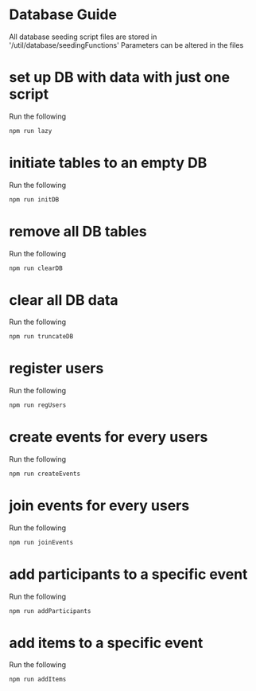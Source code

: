 # Database Guide
All database seeding script files are stored in '/util/database/seedingFunctions'
Parameters can be altered in the files

# set up DB with data with just one script
Run the following

```bash
npm run lazy
```

# initiate tables to an empty DB
Run the following

```bash
npm run initDB
```

# remove all DB tables
Run the following

```bash
npm run clearDB
```

# clear all DB data
Run the following

```bash
npm run truncateDB
```

# register users
Run the following

```bash
npm run regUsers
```

# create events for every users
Run the following

```bash
npm run createEvents
```

# join events for every users
Run the following

```bash
npm run joinEvents
```

# add participants to a specific event
Run the following

```bash
npm run addParticipants
```

# add items to a specific event
Run the following

```bash
npm run addItems
```